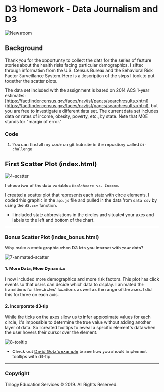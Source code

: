# D3 Homework - Data Journalism and D3

![Newsroom](https://media.giphy.com/media/v2xIous7mnEYg/giphy.gif)

## Background

Thank you for the opportunity to collect the data for the series of feature stories about the health risks facing particular demographics. I sifted through information from the U.S. Census Bureau and the Behavioral Risk Factor Surveillance System. Here is a description of the steps I took to put together the scatter plots.

The data set included with the assignment is based on 2014 ACS 1-year estimates: [https://factfinder.census.gov/faces/nav/jsf/pages/searchresults.xhtml](https://factfinder.census.gov/faces/nav/jsf/pages/searchresults.xhtml), but you are free to investigate a different data set. The current data set includes data on rates of income, obesity, poverty, etc., by state. Note that MOE stands for "margin of error."

### Code
1. You can find all my code on git hub site in the repository called `D3-challenge`

## First Scatter Plot (index.html)

![4-scatter](Images/4-scatter.jpg)

I chose two of the data variables `Healthcare vs. Income`.

I created a scatter plot that represents each state with circle elements. I coded this graphic in the `app.js` file and pulled in the data from `data.csv` by using the `d3.csv` function. 

* I included state abbreviations in the circles and situated your axes and labels to the left and bottom of the chart.

- - -

### Bonus Scatter Plot (index_bonus.html)

Why make a static graphic when D3 lets you interact with your data?

![7-animated-scatter](Images/7-animated-scatter.gif)

#### 1. More Data, More Dynamics

I now included more demographics and more risk factors. This plot has click events so that users can decide which data to display. I animated the transitions for the circles' locations as well as the range of the axes. I did this for three on each axis.

#### 2. Incorporate d3-tip

While the ticks on the axes allow us to infer approximate values for each circle, it's impossible to determine the true value without adding another layer of data. So I created tooltips to reveal a specific element's data when the user hovers their cursor over the element. 

![8-tooltip](Images/8-tooltip.gif)

* Check out [David Gotz's example](https://bl.ocks.org/davegotz/bd54b56723c154d25eedde6504d30ad7) to see how you should implement tooltips with d3-tip.

- - -
### Copyright

Trilogy Education Services © 2019. All Rights Reserved.
